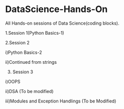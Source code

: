 # DataScience-Hands-On
All Hands-on sessions of Data Science(coding blocks).


1.Session 1(Python Basics-1)

2.Session 2

i)Python Basics-2

ii)Continued from strings

3. Session 3

i)OOPS

ii)DSA (To be modified)

iii)Modules and Exception Handlings (To be Modified)
